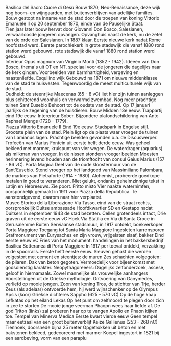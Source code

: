 Basilica del Sacro Cuore di Gesù
	Bouw
		1870, Neo-Renaissance, deze wijk nog boom- en wijngaarden, met buitenverblijven van adellijke families.
		Bouw gestopt na inname van de stad door de troepen van koning Vittorio Emanuele II op 20 september 1870, einde van de Pauselijke Staat.   
		Tien jaar later bouw hervat door Giovanni Don Bosco, Salesianen, verwaarloosde jongeren opvangen. Opvanghuis naast de kerk, nu de zetel van de orde der Salesianen. In 1887 klaar. Eerste nieuwe kerk nadat Rome hoofdstad werd. Eerste parochiekerk in grote stadswijk   die vanaf 1880 rond station werd gebouwd.  rote stadswijk   die vanaf 1880 rond station werd gebouwd.  
	Interieur
		Opus magnum van Virginio Monti (1852 - 1942). Ideeën van Don Bosco, thema's uit OT en NT,  speciaal  voor de jongeren die dagelijks naar de kerk gingen. Voorbeelden van barmhartigheid, vergeving en naastenliefde.
Esquilino wijk
	Gebouwd na 1871 om nieuwe middenklasse van de stad te huisvesten. Tegenwoordig de meest multiculturele wijk van de stad.  
	Oudheid: de steenrijke Maecenas (65 - 8 vC) liet hier zijn tuinen aanleggen plus schitterend woonhuis en verwarmd zwembad. Nog meer prachtige tuinen
Sant'Eusebio
	Behoort tot de oudste van de stad. Op 17 januari jaarlijks de zegening van de huisdieren.
	Bouw
		Midden 13e eeuw.  Trappartij eind 19e  eeuw. 
	Intererieur
		Sober. Bijzondere plafondschildering van Anto Raphael Mengs (1728 - 1779).  	  
Piazza Vittorio Emanuele II
	Eind 19e eeuw.  Stadspark in Engelse stijl. Grootste plein van de stad.  Plein ligt op de plaats waar vroeger de tuinen van Lamianus lagen. Prachtige beelden gevonden o.a. de Discuswerper. 
	Trofeeën van Marius
		Fontein uit eerste helft derde eeuw. Was geheel bekleed met marmer, kruispunt van vier wegen. De waterdrager (aquarius) als milkman van vroeger. In de nissen stonden vroeger beelden Moesten herinnering levend houden aan de triomftocht van consul Gaius Marius (157 - 86 vC).
	Porta Magica
		Deel van de oude kloostermuur van de Sant'Eusebio. Stond vroeger op het landgoed van Massimiliano Palombara, de markies van Pietraforte (1614 - 1680).  Alchemist, probeerde goedkope metalen in goud te veranderen.  Niet gelukt, ondanks geheimzinnige tekst in Latijn en Hebreeuws. Zie poort.
	Fritto misto
		Vier naakte waternimfen, oorsponkelijk gemaakt in 1911 voor Piazza della Repubblica. Te aanstondgevend, daarom naar hier verplaatst.  
Museo Storico della Liberazione
	Via Tasso, eind van de straat rechts, oorspronkelijk Duitse ambassade
	Hoofdkwartier SD en Gestapo nadat Duitsers in september 1943 de stad bezetten. Cellen grotendeels intact, 
Drie graven uit de eerste eeuw vC
	Hoek Via Statilia en Via di Santa Croce in Gerusalemme
	Buiten Serviaanse stadsmuur, in 1917 ontdekt, boekverkoper
Porta Maggiore
	Toegang tot Santa Maria Maggiore
	Ingesleten karrensporen
	Grafmonument van Eurysaches en zijn vrouw, vrijgelaten slaaf, bakker
		Eind eerste eeuw vC
		Fries van het monument: handelingen in het bakkersbedrijf
Basilica Sotteranea di Porta Maggiore
	In 1917 per toeval ontdekt, verzakking in de spoorrails.
	Eerste helft eerste eeuw.
	Sleuven gehakt die werden volgestort met cement en steentjes: de muren
	Zes schachten volgegoten: de pilaren.
	Dak van beton gegoten. 
	Vermoedelijk voor bijeenkomst met godsdienstig karakter.
		Neopythagoreeërs: Dagelijks zelfonderzoek, ascese, geloof in hiernamaals.
		Zowel  mannelijke als vrouwelijke aanhangers
	Voorstellingen uit de Griekse mythologie. 
		Ontvoering van Ganymedes, verliefd op  mooie jongen.
			Zoon van koning Tros, de stichter van Trje, herder
			Zeus (als adelaar) ontvoerde hem, hij werd wijnschenker op de Olympus
	Apsis (koor)
		Griekse dichteres Sappho (625 - 570 vC) 
			Op de hoge kaap Lefkatas op het eiland Lekas
			Op het punt om zelfmoord te plegen door zich in zee te storten
			De mooie jonge veerman Phaopn wees haar liefde af.
			De god Triton (links) zal proberen haar op te vangen
			Apollo  en Phaon kijken toe.
Tempel van Minerva Medica
	Eerste kwart vierde eeuw
	Geen tempel maar eetzaal van een groot buitenverblijf
		Keize Gallienus (253 - 268 nC)
	Tienhoek, doorsnede bijna 25 meter
	Opgetrokken uit beton en met bakstenen bekleed, gedecoreerd met marmer
	Koepel ingestort in 1821 bij een aardbeving, vorm van een paraplu